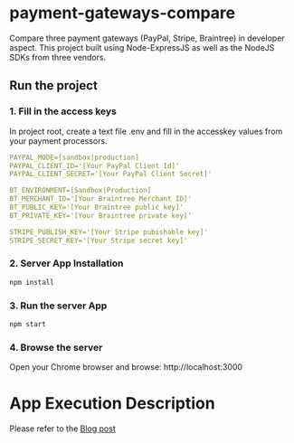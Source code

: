 # payment-gateways-compare

Compare three payment gateways (PayPal, Stripe, Braintree) in developer aspect. This project built using Node-ExpressJS as well as the NodeJS SDKs from three vendors.

## Run the project

### 1. Fill in the access keys
In project root, create a text file .env and fill in the accesskey values from your payment processors.
```yaml
PAYPAL_MODE=[sandbox|production]
PAYPAL_CLIENT_ID='[Your PayPal Client Id]'
PAYPAL_CLIENT_SECRET='[Your PayPal Client Secret]'

BT_ENVIRONMENT=[Sandbox|Production]
BT_MERCHANT_ID='[Your Braintree Merchant ID]'
BT_PUBLIC_KEY='[Your Braintree public key]'
BT_PRIVATE_KEY='[Your Braintree private key]'

STRIPE_PUBLISH_KEY='[Your Stripe pubishable key]'
STRIPE_SECRET_KEY='[Your Stripe secret key]'
```

### 2. Server App Installation
```sh
npm install
```

### 3. Run the server App
```sh
npm start
```

### 4. Browse the server
Open your Chrome browser and browse: http://localhost:3000

# App Execution Description
Please refer to the [Blog post]()
